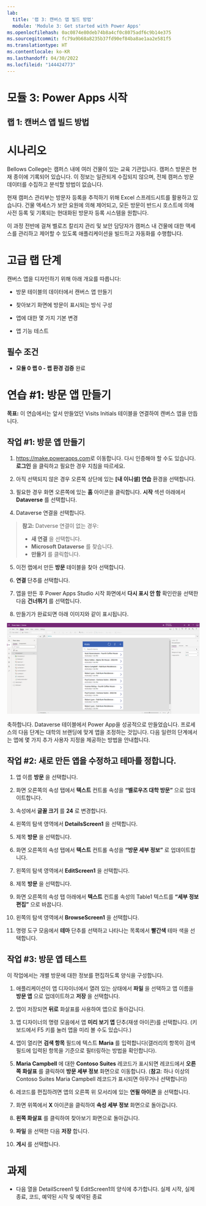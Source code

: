 ```yaml
---
lab:
  title: '랩 3: 캔버스 앱 빌드 방법'
  module: 'Module 3: Get started with Power Apps'
ms.openlocfilehash: 0ac0874e80deb74b8a4cf0c8075adf6c9b14e375
ms.sourcegitcommit: fc79a9b68a8235b37fd90ef84ba8ae1aa2e581f5
ms.translationtype: HT
ms.contentlocale: ko-KR
ms.lasthandoff: 04/30/2022
ms.locfileid: "144424773"
---
```

# <a name="module-3-get-started-with-power-apps"></a>모듈 3: Power Apps 시작
## <a name="lab-1-how-to-build-a-canvas-app"></a>랩 1: 캔버스 앱 빌드 방법

# <a name="scenario"></a>시나리오

Bellows College는 캠퍼스 내에 여러 건물이 있는 교육 기관입니다. 캠퍼스 방문은 현재 종이에 기록되어 있습니다. 이 정보는 일관되게 수집되지 않으며, 전체 캠퍼스 방문 데이터를 수집하고 분석할 방법이 없습니다.

현재 캠퍼스 관리부는 방문자 등록을 추적하기 위해 Excel 스프레드시트를 활용하고 있습니다. 건물 액세스가 보안 요원에 의해 제어되고, 모든 방문이 반드시 호스트에 의해 사전 등록 및 기록되는 현대화된 방문자 등록 시스템을 원합니다.

이 과정 전반에 걸쳐 벨로즈 칼리지 관리 및 보안 담당자가 캠퍼스 내 건물에 대한 액세스를 관리하고 제어할 수 있도록 애플리케이션을 빌드하고 자동화를 수행합니다.

# <a name="high-level-lab-steps"></a>고급 랩 단계

캔버스 앱을 디자인하기 위해 아래 개요를 따릅니다:

-   방문 테이블의 데이터에서 캔버스 앱 만들기

-   찾아보기 화면에 방문이 표시되는 방식 구성

-   앱에 대한 몇 가지 기본 변경

-   앱 기능 테스트

## <a name="prerequisites"></a>필수 조건

-   **모듈 0 랩 0 - 랩 환경 검증** 완료

# <a name="exercise-1-create-visits-app"></a>연습 \#1: 방문 앱 만들기

**목표:** 이 연습에서는 앞서 만들었던 Visits Initials 테이블을 연결하여 캔버스 앱을 만듭니다.

## <a name="task-1-create-a-visits-app"></a>작업 \#1: 방문 앱 만들기

1.  <https://make.powerapps.com>로 이동합니다. 다시 인증해야 할 수도 있습니다. **로그인** 을 클릭하고 필요한 경우 지침을 따르세요.

2.  아직 선택되지 않은 경우 오른쪽 상단에 있는 **[내 이니셜] 연습** 환경을 선택합니다.

3.  필요한 경우 화면 오른쪽에 있는 **홈** 아이콘을 클릭합니다. **시작** 섹션 아래에서 **Dataverse** 를 선택합니다.

4.  Dataverse 연결을 선택합니다. 

>   **참고:** Datverse 연결이 없는 경우:
>   -   **새 연결** 을 선택합니다.
>   -   **Microsoft Dataverse** 를 찾습니다.
>   -   **만들기** 를 클릭합니다.

5.  이전 랩에서 만든 **방문** 테이블을 찾아 선택합니다.

6.  **연결** 단추를 선택합니다.

7.  앱을 만든 후 Power Apps Studio 시작 화면에서 **다시 표시 안 함** 확인란을 선택한 다음 **건너뛰기** 를 선택합니다.

8.  만들기가 완료되면 아래 이미지와 같이 표시됩니다.

![방문 데이터에서 만든 캔버스 앱입니다.](media/2-canvas-app-from-data.png)

축하합니다. Dataverse 테이블에서 Power App을 성공적으로 만들었습니다. 프로세스의 다음 단계는 대학의 브랜딩에 맞게 앱을 조정하는 것입니다. 다음 일련의 단계에서는 앱에 몇 가지 추가 사용자 지정을 제공하는 방법을 안내합니다.

## <a name="task-2-modify-and-theme-the-newly-created-app"></a>작업 \#2: 새로 만든 앱을 수정하고 테마를 정합니다.

1.  앱 이름 **방문** 을 선택합니다.

3.  화면 오른쪽의 속성 탭에서 **텍스트** 컨트롤 속성을 **“벨로우즈 대학 방문”** 으로 업데이트합니다.

4. 속성에서 **글꼴 크기** 를 **24** 로 변경합니다.

4.  왼쪽의 탐색 영역에서 **DetailsScreen1** 을 선택합니다.

5.  제목 **방문** 을 선택합니다.

6.  화면 오른쪽의 속성 탭에서 **텍스트** 컨트롤 속성을 **“방문 세부 정보”** 로 업데이트합니다.

7.  왼쪽의 탐색 영역에서 **EditScreen1** 을 선택합니다.

8.  제목 **방문** 을 선택합니다.

9.  화면 오른쪽의 속성 탭 아래에서 **텍스트** 컨트롤 속성의 Table1 텍스트를 **“세부 정보 편집”** 으로 바꿉니다.

10. 왼쪽의 탐색 영역에서 **BrowseScreen1** 을 선택합니다.

11. 명령 도구 모음에서 **테마** 단추를 선택하고 나타나는 목록에서 **빨간색** 테마 색을 선택합니다.

## <a name="task-3-test-your-visits-app"></a>작업 \#3: 방문 앱 테스트

이 작업에서는 개별 방문에 대한 정보를 편집하도록 양식을 구성합니다.

1.  애플리케이션이 앱 디자이너에서 열려 있는 상태에서 **파일** 을 선택하고 앱 이름을 **방문 앱** 으로 업데이트하고 **저장** 을 선택합니다.

2.  앱이 저장되면 **뒤로** 화살표를 사용하여 앱으로 돌아갑니다.

3.  앱 디자이너의 명령 모음에서 앱 **미리 보기 앱** 단추(재생 아이콘)를 선택합니다. (키보드에서 F5 키를 눌러 앱을 미리 볼 수도 있습니다.)

4.  앱이 열리면 **검색 항목** 필드에 텍스트 **Maria**
    를 입력합니다(갤러리의 항목이 검색 필드에 입력된 항목을 기준으로 필터링하는 방법을 확인합니다).

5.  **Maria Campbell** 에 대한 **Contoso Suites** 레코드가 표시되면 레코드에서 **오른쪽 화살표** 를 클릭하여 **방문 세부 정보** 화면으로 이동합니다. (**참고**: 하나 이상의 Contoso Suites Maria Campbell 레코드가 표시되면 아무거나 선택합니다)

6.  레코드를 편집하려면 앱의 오른쪽 위 모서리에 있는 **연필 아이콘** 을 선택합니다.

7.  화면 위쪽에서 **X** 아이콘을 클릭하여 **속성 세부 정보** 화면으로 돌아갑니다.

8.  **왼쪽 화살표** 를 클릭하여 찾아보기 화면으로 돌아갑니다.

9. **파일** 을 선택한 다음 **저장** 합니다.

10. **게시** 를 선택합니다.

# <a name="challenges"></a>과제

-   다음 열을 DetailScreen1 및 EditScreen1의 양식에 추가합니다. 실제 시작, 실제 종료, 코드, 예약된 시작 및 예약된 종료
